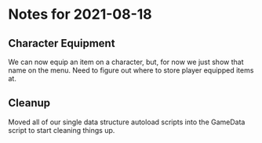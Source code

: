 # Notes for 2021-08-18

## Character Equipment
We can now equip an item on a character, but, for now we just show that name on the menu.  Need to figure out where to store player equipped items at. 

## Cleanup
Moved all of our single data structure autoload scripts into the GameData script to start cleaning things up.